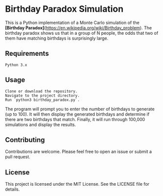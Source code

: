 # Birthday Paradox Simulation

This is a Python implementation of a Monte Carlo simulation of the **[Birthday Paradox]**(https://en.wikipedia.org/wiki/Birthday_problem). The birthday paradox shows us that in a group of N people, the odds that two of them have matching birthdays is surprisingly large.

## Requirements

    Python 3.x

## Usage

    Clone or download the repository.
    Navigate to the project directory.
    Run `python3 birthday_paradox.py`.

The program will prompt you to enter the number of birthdays to generate (up to 100). It will then display the generated birthdays and determine if there are two birthdays that match. Finally, it will run through 100,000 simulations and display the results.

## Contributing

Contributions are welcome. Please feel free to open an issue or submit a pull request.

## License

This project is licensed under the MIT License. See the LICENSE file for details.
